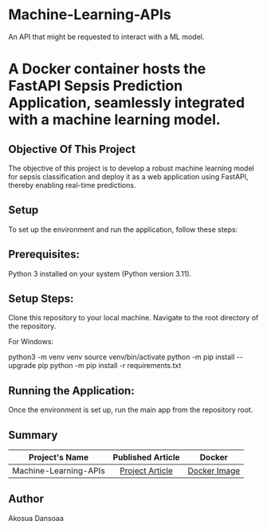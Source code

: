 # Machine-Learning-APIs
An API that might be requested to interact with a ML model.

# A Docker container hosts the FastAPI Sepsis Prediction Application, seamlessly integrated with a machine learning model.

## Objective Of This Project
The objective of this project is to develop a robust machine learning model for sepsis classification and deploy it as a web application using FastAPI, thereby enabling real-time predictions.

## Setup
To set up the environment and run the application, follow these steps:

## Prerequisites:
Python 3 installed on your system (Python version 3.11).

## Setup Steps:
Clone this repository to your local machine.
Navigate to the root directory of the repository.

For Windows:

python3 -m venv venv
source venv/bin/activate
python -m pip install --upgrade pip
python -m pip install -r requirements.txt

## Running the Application:
Once the environment is set up, run the main app from the repository root.

## Summary
 | Project's Name | Published Article  | Docker |
|:--------------:|:--------------:|:--------------:|
| Machine-Learning-APIs |[Project Article](https://medium.com/@dansoaa2012/fastapi-sepsis-prediction-application-packaged-with-docker-and-integrated-with-a-machine-learning-a0428b4b3f578) |    [Docker Image](https://hub.docker.com/r/dansoaa/machine-learning-apis)|

## Author
Akosua Dansoaa




